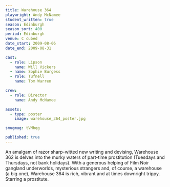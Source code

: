```yaml
---
title: Warehouse 364
playwright: Andy McNamee
student_written: true
season: Edinburgh
season_sort: 400
period: Edinburgh
venue: C cubed
date_start: 2009-08-06
date_end: 2009-08-31

cast:
  - role: Lipson
    name: Will Vickers
  - name: Sophie Burgess
  - role: Tufnell
    name: Tom Warren

crew:
  - role: Director
    name: Andy McNamee

assets:
  - type: poster
    image: warehouse_364_poster.jpg

smugmug: tVMbqg

published: true
---
```


An amalgam of razor sharp-witted new writing and devising, Warehouse 362 is delves into the murky waters of part-time prostitution (Tuesdays and Thursdays, not bank holidays). With a generous helping of Film Noir gangland underworlds, mysterious strangers and, of course, a warehouse (a big one), Warehouse 364 is rich, vibrant and at times downright trippy. Starring a prostitute.
